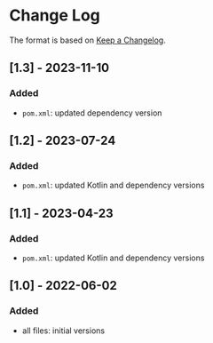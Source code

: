 # Change Log

The format is based on [Keep a Changelog](http://keepachangelog.com/).

## [1.3] - 2023-11-10
### Added
- `pom.xml`: updated dependency version

## [1.2] - 2023-07-24
### Added
- `pom.xml`: updated Kotlin and dependency versions

## [1.1] - 2023-04-23
### Added
- `pom.xml`: updated Kotlin and dependency versions

## [1.0] - 2022-06-02
### Added
- all files: initial versions
